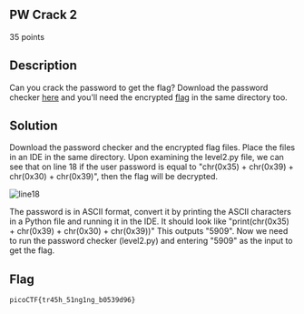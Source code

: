 ## PW Crack 2
35 points
## Description
Can you crack the password to get the flag?
Download the password checker [here](https://artifacts.picoctf.net/c/19/level2.py) and you'll need the encrypted [flag](https://artifacts.picoctf.net/c/19/level2.flag.txt.enc) in the same directory too.
## Solution
Download the password checker and the encrypted flag files. Place the files in an IDE in the same directory. Upon examining the level2.py file, we can see that on line 18 if the user password is equal to "chr(0x35) + chr(0x39) + chr(0x30) + chr(0x39)", then the flag will be decrypted. 

![line18](https://i.imgur.com/eUUMrgM.png)

The password is in ASCII format, convert it by printing the ASCII characters in a Python file and running it in the IDE. It should look like "print(chr(0x35) + chr(0x39) + chr(0x30) + chr(0x39))"
This outputs "5909". Now we need to run the password checker (level2.py) and entering "5909" as the input to get the flag.
## Flag
```
picoCTF{tr45h_51ng1ng_b0539d96}
```